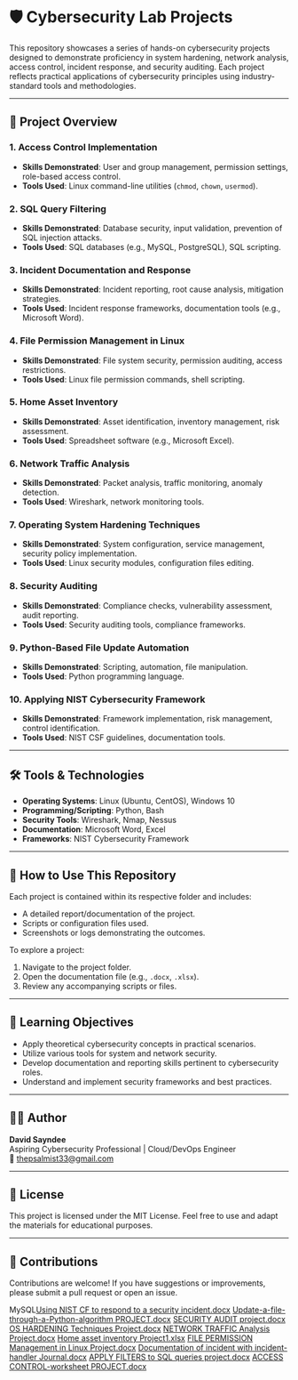 # 🛡️ Cybersecurity Lab Projects

This repository showcases a series of hands-on cybersecurity projects designed to demonstrate proficiency in system hardening, network analysis, access control, incident response, and security auditing. Each project reflects practical applications of cybersecurity principles using industry-standard tools and methodologies.

---

## 📁 Project Overview

### 1. **Access Control Implementation**
- **Skills Demonstrated**: User and group management, permission settings, role-based access control.
- **Tools Used**: Linux command-line utilities (`chmod`, `chown`, `usermod`).

### 2. **SQL Query Filtering**
- **Skills Demonstrated**: Database security, input validation, prevention of SQL injection attacks.
- **Tools Used**: SQL databases (e.g., MySQL, PostgreSQL), SQL scripting.

### 3. **Incident Documentation and Response**
- **Skills Demonstrated**: Incident reporting, root cause analysis, mitigation strategies.
- **Tools Used**: Incident response frameworks, documentation tools (e.g., Microsoft Word).

### 4. **File Permission Management in Linux**
- **Skills Demonstrated**: File system security, permission auditing, access restrictions.
- **Tools Used**: Linux file permission commands, shell scripting.

### 5. **Home Asset Inventory**
- **Skills Demonstrated**: Asset identification, inventory management, risk assessment.
- **Tools Used**: Spreadsheet software (e.g., Microsoft Excel).

### 6. **Network Traffic Analysis**
- **Skills Demonstrated**: Packet analysis, traffic monitoring, anomaly detection.
- **Tools Used**: Wireshark, network monitoring tools.

### 7. **Operating System Hardening Techniques**
- **Skills Demonstrated**: System configuration, service management, security policy implementation.
- **Tools Used**: Linux security modules, configuration files editing.

### 8. **Security Auditing**
- **Skills Demonstrated**: Compliance checks, vulnerability assessment, audit reporting.
- **Tools Used**: Security auditing tools, compliance frameworks.

### 9. **Python-Based File Update Automation**
- **Skills Demonstrated**: Scripting, automation, file manipulation.
- **Tools Used**: Python programming language.

### 10. **Applying NIST Cybersecurity Framework**
- **Skills Demonstrated**: Framework implementation, risk management, control identification.
- **Tools Used**: NIST CSF guidelines, documentation tools.

---

## 🛠️ Tools & Technologies

- **Operating Systems**: Linux (Ubuntu, CentOS), Windows 10
- **Programming/Scripting**: Python, Bash
- **Security Tools**: Wireshark, Nmap, Nessus
- **Documentation**: Microsoft Word, Excel
- **Frameworks**: NIST Cybersecurity Framework

---

## 📄 How to Use This Repository

Each project is contained within its respective folder and includes:

- A detailed report/documentation of the project.
- Scripts or configuration files used.
- Screenshots or logs demonstrating the outcomes.

To explore a project:

1. Navigate to the project folder.
2. Open the documentation file (e.g., `.docx`, `.xlsx`).
3. Review any accompanying scripts or files.

---

## 🎯 Learning Objectives

- Apply theoretical cybersecurity concepts in practical scenarios.
- Utilize various tools for system and network security.
- Develop documentation and reporting skills pertinent to cybersecurity roles.
- Understand and implement security frameworks and best practices.

---

## 👨‍💻 Author

**David Sayndee**  
Aspiring Cybersecurity Professional | Cloud/DevOps Engineer  
📧 [thepsalmist33@gmail.com](mailto:thepsalmist33@gmail.com)  

---

## 📌 License

This project is licensed under the MIT License. Feel free to use and adapt the materials for educational purposes.

---

## 🤝 Contributions

Contributions are welcome! If you have suggestions or improvements, please submit a pull request or open an issue.



MySQL[Using NIST CF to respond to a security incident.docx](https://github.com/user-attachments/files/17706892/Using.NIST.CF.to.respond.to.a.security.incident.docx)
[Update-a-file-through-a-Python-algorithm PROJECT.docx](https://github.com/user-attachments/files/17706890/Update-a-file-through-a-Python-algorithm.PROJECT.docx)
[SECURITY AUDIT project.docx](https://github.com/user-attachments/files/17706889/SECURITY.AUDIT.project.docx)
[OS HARDENING Techniques Project.docx](https://github.com/user-attachments/files/17706888/OS.HARDENING.Techniques.Project.docx)
[NETWORK TRAFFIC Analysis Project.docx](https://github.com/user-attachments/files/17706887/NETWORK.TRAFFIC.Analysis.Project.docx)
[Home asset inventory Project1.xlsx](https://github.com/user-attachments/files/17706886/Home.asset.inventory.Project1.xlsx)
[FILE PERMISSION Management in Linux Project.docx](https://github.com/user-attachments/files/17706885/FILE.PERMISSION.Management.in.Linux.Project.docx)
[Documentation of incident with incident-handler Journal.docx](https://github.com/user-attachments/files/17706884/Documentation.of.incident.with.incident-handler.Journal.docx)
[APPLY FILTERS to SQL queries project.docx](https://github.com/user-attachments/files/17706882/APPLY.FILTERS.to.SQL.queries.project.docx)
[ACCESS CONTROL-worksheet PROJECT.docx](https://github.com/user-attachments/files/17706881/ACCESS.CONTROL-worksheet.PROJECT.docx)
